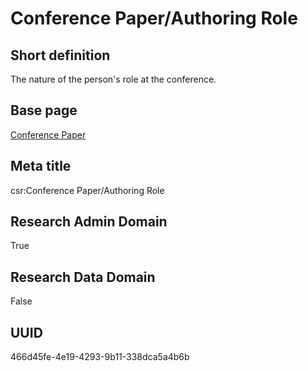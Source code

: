# Conference Paper/Authoring Role
## Short definition
The nature of the person's role at the conference.
## Base page
[Conference Paper](https://github.com/EuroCRIS/CASRAI-Dictionairies/blob/main/Objects/Conference%20Paper.md)
## Meta title
csr:Conference Paper/Authoring Role
## Research Admin Domain
True
## Research Data Domain
False
## UUID
466d45fe-4e19-4293-9b11-338dca5a4b6b
